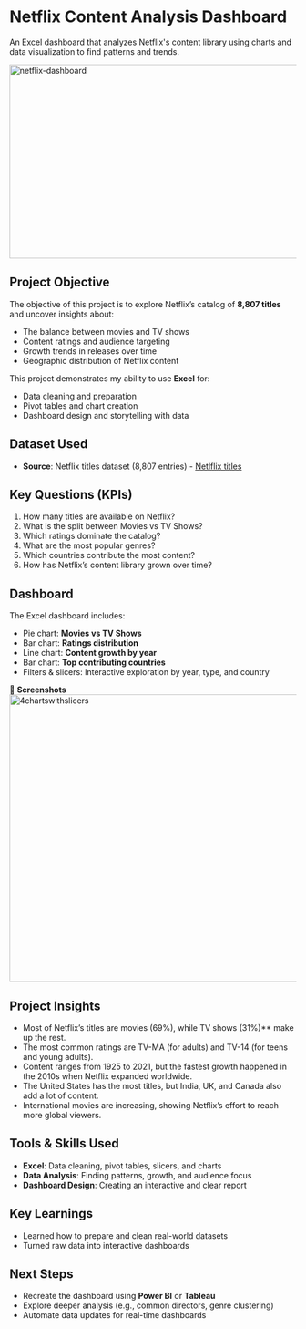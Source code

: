  
# Netflix Content Analysis Dashboard

An Excel dashboard that analyzes Netflix's content library using charts and data visualization to find patterns and trends.

<img width="1130" height="340" alt="netflix-dashboard" src="https://github.com/user-attachments/assets/d4d3c0b0-7c1a-4017-978a-3ac56efcf0c0" />

## Project Objective
The objective of this project is to explore Netflix’s catalog of **8,807 titles** and uncover insights about:
- The balance between movies and TV shows
- Content ratings and audience targeting
- Growth trends in releases over time
- Geographic distribution of Netflix content  

This project demonstrates my ability to use **Excel** for:
- Data cleaning and preparation
- Pivot tables and chart creation
- Dashboard design and storytelling with data

## Dataset Used
- **Source**: Netflix titles dataset (8,807 entries) - <a href="https://github.com/jrdeguzman-04/Netflix-Content-Analysis-Dashboard/blob/main/netflix-analysis.xlsm">Netlflix titles<a/> 

## Key Questions (KPIs)
1. How many titles are available on Netflix?  
2. What is the split between Movies vs TV Shows?  
3. Which ratings dominate the catalog?  
4. What are the most popular genres?  
5. Which countries contribute the most content?  
6. How has Netflix’s content library grown over time?
   
## Dashboard
The Excel dashboard includes:
- Pie chart: **Movies vs TV Shows**
- Bar chart: **Ratings distribution**
- Line chart: **Content growth by year**
- Bar chart: **Top contributing countries**
- Filters & slicers: Interactive exploration by year, type, and country  

📸 **Screenshots**
<img width="1130" height="504" alt="4chartswithslicers" src="https://github.com/user-attachments/assets/f1f2be6a-902e-418b-bacc-5b8b4956880f" />

## Project Insights  

- Most of Netflix’s titles are movies (69%), while TV shows (31%)** make up the rest.  
- The most common ratings are TV-MA (for adults) and TV-14 (for teens and young adults).  
- Content ranges from 1925 to 2021, but the fastest growth happened in the 2010s when Netflix expanded worldwide.  
- The United States has the most titles, but India, UK, and Canada also add a lot of content.  
- International movies are increasing, showing Netflix’s effort to reach more global viewers.  


## Tools & Skills Used
- **Excel**: Data cleaning, pivot tables, slicers, and charts  
- **Data Analysis**: Finding patterns, growth, and audience focus  
- **Dashboard Design**: Creating an interactive and clear report  

## Key Learnings
- Learned how to prepare and clean real-world datasets  
- Turned raw data into interactive dashboards  
  
##  Next Steps
- Recreate the dashboard using **Power BI** or **Tableau**  
- Explore deeper analysis (e.g., common directors, genre clustering)  
- Automate data updates for real-time dashboards  



